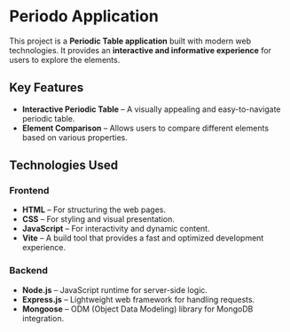 # Periodo Application  

This project is a **Periodic Table application** built with modern web technologies. It provides an **interactive and informative experience** for users to explore the elements.  

## Key Features  
- **Interactive Periodic Table** – A visually appealing and easy-to-navigate periodic table.  
- **Element Comparison** – Allows users to compare different elements based on various properties.  

## Technologies Used  

### Frontend  
- **HTML** – For structuring the web pages.  
- **CSS** – For styling and visual presentation.  
- **JavaScript** – For interactivity and dynamic content.  
- **Vite** – A build tool that provides a fast and optimized development experience.  

### Backend  
- **Node.js** – JavaScript runtime for server-side logic.  
- **Express.js** – Lightweight web framework for handling requests.  
- **Mongoose** – ODM (Object Data Modeling) library for MongoDB integration.  
